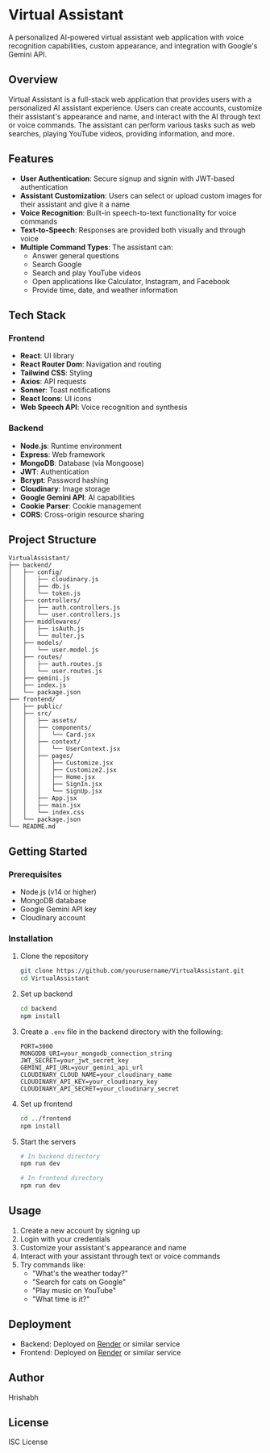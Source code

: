 # Virtual Assistant

A personalized AI-powered virtual assistant web application with voice recognition capabilities, custom appearance, and integration with Google's Gemini API.

## Overview

Virtual Assistant is a full-stack web application that provides users with a personalized AI assistant experience. Users can create accounts, customize their assistant's appearance and name, and interact with the AI through text or voice commands. The assistant can perform various tasks such as web searches, playing YouTube videos, providing information, and more.

## Features

- **User Authentication**: Secure signup and signin with JWT-based authentication
- **Assistant Customization**: Users can select or upload custom images for their assistant and give it a name
- **Voice Recognition**: Built-in speech-to-text functionality for voice commands
- **Text-to-Speech**: Responses are provided both visually and through voice
- **Multiple Command Types**: The assistant can:
  - Answer general questions
  - Search Google
  - Search and play YouTube videos
  - Open applications like Calculator, Instagram, and Facebook
  - Provide time, date, and weather information

## Tech Stack

### Frontend
- **React**: UI library
- **React Router Dom**: Navigation and routing
- **Tailwind CSS**: Styling
- **Axios**: API requests
- **Sonner**: Toast notifications
- **React Icons**: UI icons
- **Web Speech API**: Voice recognition and synthesis

### Backend
- **Node.js**: Runtime environment
- **Express**: Web framework
- **MongoDB**: Database (via Mongoose)
- **JWT**: Authentication
- **Bcrypt**: Password hashing
- **Cloudinary**: Image storage
- **Google Gemini API**: AI capabilities
- **Cookie Parser**: Cookie management
- **CORS**: Cross-origin resource sharing

## Project Structure

```
VirtualAssistant/
├── backend/
│   ├── config/
│   │   ├── cloudinary.js
│   │   ├── db.js
│   │   └── token.js
│   ├── controllers/
│   │   ├── auth.controllers.js
│   │   └── user.controllers.js
│   ├── middlewares/
│   │   ├── isAuth.js
│   │   └── multer.js
│   ├── models/
│   │   └── user.model.js
│   ├── routes/
│   │   ├── auth.routes.js
│   │   └── user.routes.js
│   ├── gemini.js
│   ├── index.js
│   └── package.json
├── frontend/
│   ├── public/
│   ├── src/
│   │   ├── assets/
│   │   ├── components/
│   │   │   └── Card.jsx
│   │   ├── context/
│   │   │   └── UserContext.jsx
│   │   ├── pages/
│   │   │   ├── Customize.jsx
│   │   │   ├── Customize2.jsx
│   │   │   ├── Home.jsx
│   │   │   ├── SignIn.jsx
│   │   │   └── SignUp.jsx
│   │   ├── App.jsx
│   │   ├── main.jsx
│   │   └── index.css
│   └── package.json
└── README.md
```

## Getting Started

### Prerequisites
- Node.js (v14 or higher)
- MongoDB database
- Google Gemini API key
- Cloudinary account

### Installation

1. Clone the repository
   ```bash
   git clone https://github.com/yourusername/VirtualAssistant.git
   cd VirtualAssistant
   ```

2. Set up backend
   ```bash
   cd backend
   npm install
   ```

3. Create a `.env` file in the backend directory with the following:
   ```
   PORT=3000
   MONGODB_URI=your_mongodb_connection_string
   JWT_SECRET=your_jwt_secret_key
   GEMINI_API_URL=your_gemini_api_url
   CLOUDINARY_CLOUD_NAME=your_cloudinary_name
   CLOUDINARY_API_KEY=your_cloudinary_key
   CLOUDINARY_API_SECRET=your_cloudinary_secret
   ```

4. Set up frontend
   ```bash
   cd ../frontend
   npm install
   ```

5. Start the servers
   ```bash
   # In backend directory
   npm run dev
   
   # In frontend directory
   npm run dev
   ```

## Usage

1. Create a new account by signing up
2. Login with your credentials
3. Customize your assistant's appearance and name
4. Interact with your assistant through text or voice commands
5. Try commands like:
   - "What's the weather today?"
   - "Search for cats on Google"
   - "Play music on YouTube"
   - "What time is it?"

## Deployment

- Backend: Deployed on [Render](https://render.com) or similar service
- Frontend: Deployed on [Render](https://render.com) or similar service

## Author

Hrishabh

## License

ISC License
